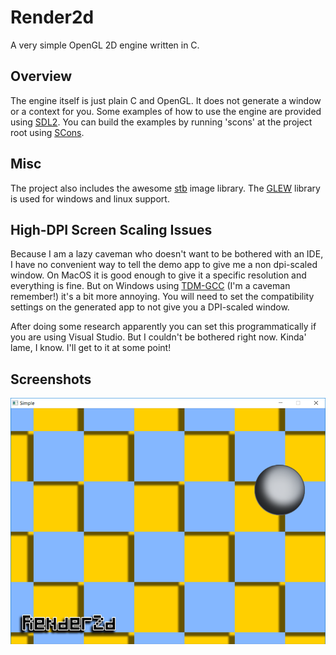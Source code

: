 # Render2d
A very simple OpenGL 2D engine written in C.

## Overview
The engine itself is just plain C and OpenGL. It does not generate a window or a context for you. Some examples of how to use the engine are provided using [SDL2](https://www.libsdl.org/download-2.0.php). You can build the examples by running 'scons' at the project root using [SCons](http://scons.org/).

## Misc
The project also includes the awesome [stb](https://github.com/nothings/stb) image library. The [GLEW](http://glew.sourceforge.net/) library is used for windows and linux support.

## High-DPI Screen Scaling Issues
Because I am a lazy caveman who doesn't want to be bothered with an IDE, I have no convenient way to tell the demo app to give me a non dpi-scaled window. On MacOS it is good enough to give it a specific resolution and everything is fine. But on Windows using [TDM-GCC](http://tdm-gcc.tdragon.net/) (I'm a caveman remember!) it's a bit more annoying. You will need to set the compatibility settings on the generated app to not give you a DPI-scaled window.

After doing some research apparently you can set this programmatically if you are using Visual Studio. But I couldn't be bothered right now. Kinda' lame, I know. I'll get to it at some point!

## Screenshots

![](screenshots/simple.png?raw=true "Simple")
